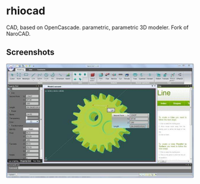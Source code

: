 # rhiocad
CAD, based on OpenCascade. parametric, parametric 3D modeler. Fork of NaroCAD.

## Screenshots
![img1](Documents/Screenshots/screenshot01.jpg)
